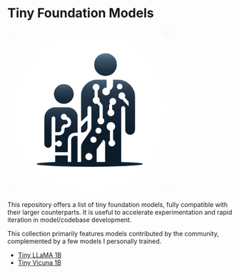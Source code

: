 # Tiny Foundation Models
<img src='icon.png' width='368'>

This repository offers a list of tiny foundation models, fully compatible with their larger counterparts. It is useful to accelerate experimentation and rapid iteration in model/codebase development.

This collection primarily features models contributed by the community, complemented by a few models I personally trained.

- [Tiny LLaMA 1B](https://github.com/jzhang38/TinyLlama)
- [Tiny Vicuna 1B](https://huggingface.co/Jiayi-Pan/Tiny-Vicuna-1B)
